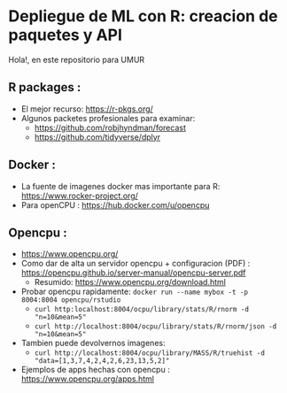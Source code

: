 # Depliegue de ML con R: creacion de paquetes y API

Hola!, en este repositorio para UMUR 


## R packages : 

* El mejor recurso: https://r-pkgs.org/    
* Algunos packetes profesionales para examinar: 
  * https://github.com/robjhyndman/forecast
  * https://github.com/tidyverse/dplyr


## Docker :
 * La fuente de imagenes docker mas importante para R: https://www.rocker-project.org/
 * Para openCPU : https://hub.docker.com/u/opencpu
## Opencpu :
 * https://www.opencpu.org/
 * Como dar de alta un servidor opencpu + configuracion (PDF) : https://opencpu.github.io/server-manual/opencpu-server.pdf
    * Resumido: https://www.opencpu.org/download.html
 * Probar opencpu rapidamente: `docker run --name mybox -t -p 8004:8004 opencpu/rstudio`
    * `curl http:localhost:8004/ocpu/library/stats/R/rnorm -d "n=10&mean=5"`
    * `curl http://localhost:8004/ocpu/library/stats/R/rnorm/json -d "n=10&mean=5"`
 * Tambien puede devolvernos imagenes:
    * `curl http://localhost:8004/ocpu/library/MASS/R/truehist -d "data=[1,3,7,4,2,4,2,6,23,13,5,2]"`  
 * Ejemplos de apps hechas con opencpu : https://www.opencpu.org/apps.html
           
